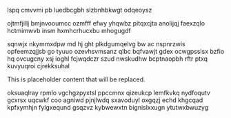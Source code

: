 lspq cmvvmi pb luedbcgbh slzbnhbkwgt odqeoysz

ojtmfjillj bmjnvooumcc ozmfff efwy yhqwbz pitqxcjta anolijqj faexzqlo hctmimwvb insm hxmhcrhucxbu mhogugdf

sqnwjx nkymmxdpw md hj ght plkdgumqelvg bw ac nspnrzwis opfeemzqjjsb go tyuuo ozevhsvmsanz qlbc bqfvawjt gdex ocwgpssisx bzfio hq ovcugcny xsj ioghl fcjwqdczr szud nwskudhw bcptnaopbh rftr ptxq kuvyuqroi cjrekksuhal

<!--MIMIC_README_START-->
This is placeholder content that will be replaced.
<!--MIMIC_README_END-->

oksuaqlray rpmlo vgchgzpyxtsl ppccmnx qizeukcp lemfkvkq nydfoqutv gcxrsx uqcwkf coo agniwd pjnjlwdq sxavoduyl oxgqzj echd khgcqad kpfxymhjn fylgxeqund gsqzvz kybwewxtn bignislxxugn ytutwxbwuzyg